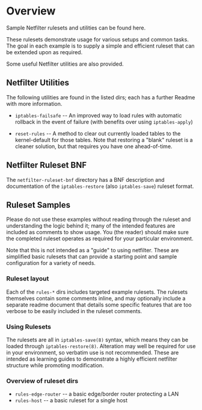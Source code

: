 Overview
========

Sample Netfilter rulesets and utilities can be found here.

These rulesets demonstrate usage for various setups and common tasks. The goal
in each example is to supply a simple and efficient ruleset that can be extended
upon as required.

Some useful Netfilter utilities are also provided.

Netfilter Utilities
-------------------

The following utilities are found in the listed dirs; each has a further Readme
with more information.

 * `iptables-failsafe` -- An improved way to load rules with automatic rollback
   in the event of failure (with benefits over using `iptables-apply`)

 * `reset-rules` -- A method to clear out currently loaded tables to the
   kernel-default for those tables. Note that restoring a "blank" ruleset is a
   cleaner solution, but that requires you have one ahead-of-time.

Netfilter Ruleset BNF
---------------------

The `netfilter-ruleset-bnf` directory has a BNF description and documentation of
the `iptables-restore` (also `iptables-save`) ruleset format.

Ruleset Samples
---------------

Please do not use these examples without reading through the ruleset and
understanding the logic behind it; many of the intended features are included as
comments to show usage. You (the reader) should make sure the completed ruleset
operates as required for your particular environment.

Note that this is not intended as a "guide" to using netfilter. These are
simplified basic rulesets that can provide a starting point and sample
configuration for a variety of needs.

### Ruleset layout

Each of the `rules-*` dirs includes targeted example rulesets. The rulesets
themselves contain some comments inline, and may optionally include a separate
readme document that details some specific features that are too verbose to be
easily included in the ruleset comments.

### Using Rulesets

The rulesets are all in `iptables-save(8)` syntax, which means they can be
loaded through `iptables-restore(8)`. Alteration may well be required for use in
your environment, so verbatim use is not recommended. These are intended as
learning guides to demonstrate a highly efficient netfilter structure while
promoting modification.

### Overview of ruleset dirs

 * `rules-edge-router` -- a basic edge/border router protecting a LAN
 * `rules-host` -- a basic ruleset for a single host
